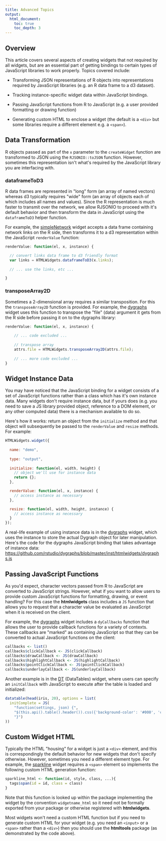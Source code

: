 ```yaml
---
title: Advanced Topics
output:
  html_document:
    toc: true
    toc_depth: 3
---
```


## Overview

This article covers several aspects of creating widgets that not required by all widgets, but are an essential part of getting bindings to certain types of JavaScript libraries to work properly. Topics covered include:

* Transforming JSON representations of R objects into representations required by JavaScript libraries (e.g. an R data frame to a d3 dataset).

* Tracking instance-specific widget data within JavaScript bindings.

* Passing JavaScript functions from R to JavaScript (e.g. a user provided formatting or drawing function)

* Generating custom HTML to enclose a widget (the default is a `<div>` but some libraries require a different element e.g. a `<span>`).


## Data Transformation

R objects passed as part of the `x` parameter to the `createWidget` function are transformed to JSON using the `RJSONIO::toJSON` function. However, sometimes this representation isn't what's required by the JavaScript library you are interfacing with. 

### dataframeToD3

R data frames are represented in "long" form (an array of named vectors) whereas d3 typically requires "wide" form (an array of objects each of which includes all names and values). Since the R representation is much faster to transmit over the network, we allow RJSONIO to proceed with it's default behavior and then transform the data in JavaScript using the `dataframeToD3` helper function. 

For example, the [simpleNetwork](http://christophergandrud.github.io/networkD3/#simple) widget accepts a data frame containing network links on the R side, then transforms it to a d3 representation within the JavaScript `renderValue` function:

```javascript
renderValue: function(el, x, instance) {

  // convert links data frame to d3 friendly format
  var links = HTMLWidgets.dataframeToD3(x.links);
  
  // ... use the links, etc ...

}
```

### transposeArray2D

Sometimes a 2-dimensional array requires a similar transposition. For this the `transposeArray2D` function is provided. For example, the [dygraphs](http://rstudio.github.io/dygraphs) widget uses this function to transpose the "file" (data) argument it gets from the R side before passing it on to the dygraphs library:

```javascript
renderValue: function(el, x, instance) {
   
    // ... code excluded ...
    
    // transpose array
    attrs.file = HTMLWidgets.transposeArray2D(attrs.file);
    
    // ... more code excluded ...
}
```

## Widget Instance Data

You may have noticed that the JavaScript binding for a widget consists of a set of JavaScript functions rather than a class which has it's own instance data. Many widgets don't require instance data, but if yours does (e.g. you need to save a JS library provided object, reference to a DOM element, or any other computed data) there is a mechanism available to do so.

Here's how it works: return an object from the `initialize` method and that object will subsequently be passed to the `renderValue` and `resize` methods. For example:

```javascript
HTMLWidgets.widget({
  
  name: "demo",
  
  type: "output",
  
  initialize: function(el, width, height) {
    // object we'll use for instance data
    return {};
  },

  renderValue: function(el, x, instance) {
    // access instance as necessary
  },

  resize: function(el, width, height, instance) { 
    // access instance as necessary
  }
});
```

A real-life example of using instance data is in the [dygraphs](http://rstudio.github.io/dygraphs) widget, which uses the instance to store the actual Dygraph object for later manipulation. Here's the code for the dygraphs JavaScript binding that takes advantage of instance data: <https://github.com/rstudio/dygraphs/blob/master/inst/htmlwidgets/dygraphs.js>

## Passing JavaScript Functions

As you'd expect, character vectors passed from R to JavaScript are converted to JavaScript strings. However, what if you want to allow users to provide custom JavaScript functions for formatting, drawing, or event handling? For this case the **htmlwidgets** class includes a `JS` function that allows you to request that a character value be evaluated as JavaScript when it is received on the client.

For example, the [dygraphs](http://rstudio.github.io/dygraphs) widget includes a `dyCallbacks` function that allows the user to provide callback functions for a variety of contexts. These callbacks are "marked" as containing JavaScript so that they can be converted to actual JavaScript functions on the client:

```r
callbacks <- list()
callbacks$clickCallback <- JS(clickCallback)
callbacks$drawCallback <- JS(drawCallback)
callbacks$highlightCallback <- JS(highlightCallback)
callbacks$pointClickCallback <- JS(pointClickCallback)
callbacks$underlayCallback <- JS(underlayCallback)
```

Another example is in the [DT](http://rstudio.github.io/DT) (DataTables) widget, where users can specify an `initCallback` with JavaScript to execute after the table is loaded and initialized:

```r
datatable(head(iris, 20), options = list(
  initComplete = JS(
    "function(settings, json) {",
    "$(this.api().table().header()).css({'background-color': '#000', 'color': '#fff'});",
    "}")
))
```

## Custom Widget HTML

Typically the HTML "housing" for a widget is just a `<div>` element, and this is correspondingly the default behavior for new widgets that don't specify otherwise. However, sometimes you need a different element type. For example, the [sparkline](https://github.com/htmlwidgets/sparkline) widget requires a `<span>` element so implements the following custom HTML generation function:

```r
sparkline_html <- function(id, style, class, ...){
  tags$span(id = id, class = class)
}
```

Note that this function is looked up within the package implementing the widget by the convention `widgetname_html` so it need not be formally exported from your package or otherwise registered with **htmlwidgets**.

Most widgets won't need a custom HTML function but if you need to generate custom HTML for your widget (e.g. you need an `<input>` or a `<span>` rather than a `<div>`) then you should use the **htmltools** package (as demonstrated by the code above).





